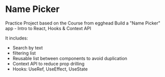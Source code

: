 # Name Picker

Practice Project based on the Course from egghead Build a "Name Picker" app - Intro to React, Hooks & Context API

It includes:
* Search by text
* filtering list
* Reusable list between components to avoid duplication
* Context API to reduce prop drilling
* Hooks: UseRef, UseEffect, UseState
